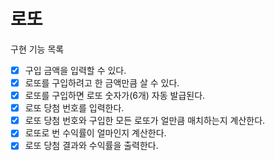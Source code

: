 # 로또

구현 기능 목록 

- [x] 구입 금액을 입력할 수 있다. 
- [x] 로또를 구입하려고 한 금액만큼 살 수 있다. 
- [x] 로또를 구입하면 로또 숫자가(6개) 자동 발급된다. 
- [x] 로또 당첨 번호를 입력한다. 
- [x] 로또 당첨 번호와 구입한 모든 로또가 얼만큼 매치하는지 계산한다. 
- [x] 로또로 번 수익률이 얼마인지 계산한다. 
- [x] 로또 당첨 결과와 수익률을 출력한다.
